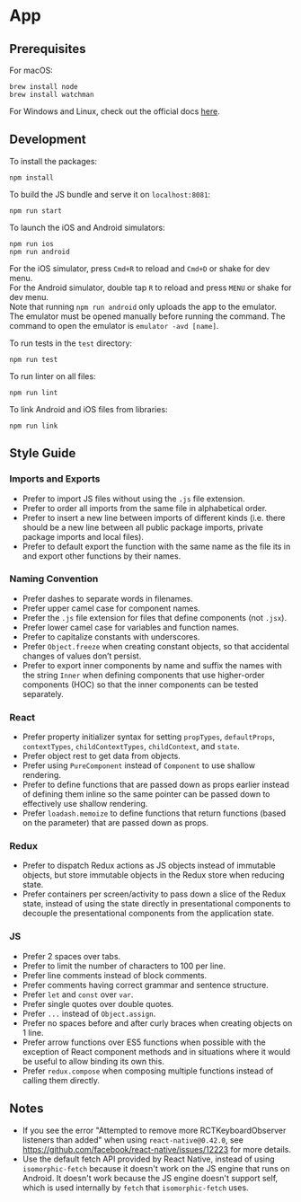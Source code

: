 # App

## Prerequisites
For macOS:
```
brew install node
brew install watchman
```

For Windows and Linux, check out the official docs [here](https://facebook.github.io/react-native/docs/getting-started.html#installing-dependencies).

## Development
To install the packages:
```
npm install
```

To build the JS bundle and serve it on `localhost:8081`:
```
npm run start
```

To launch the iOS and Android simulators:
```
npm run ios
npm run android
```
For the iOS simulator, press `Cmd+R` to reload and `Cmd+D` or shake for dev menu.  
For the Android simulator, double tap `R` to reload and press `MENU` or shake for dev menu.  
Note that running `npm run android` only uploads the app to the emulator. The emulator must be opened manually before running the command. The command to open the emulator is `emulator -avd [name]`.

To run tests in the `test` directory:
```
npm run test
```

To run linter on all files:
```
npm run lint
```

To link Android and iOS files from libraries:
```
npm run link
```

## Style Guide
### Imports and Exports
* Prefer to import JS files without using the `.js` file extension.
* Prefer to order all imports from the same file in alphabetical order.
* Prefer to insert a new line between imports of different kinds (i.e. there should be a new line between all public package imports, private package imports and local files).
* Prefer to default export the function with the same name as the file its in and export other functions by their names.

### Naming Convention
* Prefer dashes to separate words in filenames.
* Prefer upper camel case for component names.
* Prefer the `.js` file extension for files that define components (not `.jsx`).
* Prefer lower camel case for variables and function names.
* Prefer to capitalize constants with underscores.
* Prefer `Object.freeze` when creating constant objects, so that accidental changes of values don’t persist.
* Prefer to export inner components by name and suffix the names with the string `Inner` when defining components that use higher-order components (HOC) so that the inner components can be tested separately.

### React
* Prefer property initializer syntax for setting `propTypes`, `defaultProps`, `contextTypes`, `childContextTypes`, `childContext`, and `state`.
* Prefer object rest to get data from objects.
* Prefer using `PureComponent` instead of `Component` to use shallow rendering.
* Prefer to define functions that are passed down as props earlier instead of defining them inline so the same pointer can be passed down to effectively use shallow rendering.
* Prefer `loadash.memoize` to define functions that return functions (based on the parameter) that are passed down as props.

### Redux
* Prefer to dispatch Redux actions as JS objects instead of immutable objects, but store immutable objects in the Redux store when reducing state.
* Prefer containers per screen/activity to pass down a slice of the Redux state, instead of using the state directly in presentational components to decouple the presentational components from the application state.

### JS
* Prefer 2 spaces over tabs.
* Prefer to limit the number of characters to 100 per line.
* Prefer line comments instead of block comments.
* Prefer comments having correct grammar and sentence structure.
* Prefer `let` and `const` over `var`.
* Prefer single quotes over double quotes.
* Prefer `...` instead of `Object.assign`.
* Prefer no spaces before and after curly braces when creating objects on 1 line.
* Prefer arrow functions over ES5 functions when possible with the exception of React component methods and in situations where it would be useful to allow binding its own this.
* Prefer `redux.compose` when composing multiple functions instead of calling them directly.

## Notes
* If you see the error "Attempted to remove more RCTKeyboardObserver listeners than added" when using `react-native@0.42.0`, see https://github.com/facebook/react-native/issues/12223 for more details.
* Use the default fetch API provided by React Native, instead of using `isomorphic-fetch` because it doesn't work on the JS engine that runs on Android. It doesn't work because the JS engine doesn't support self, which is used internally by `fetch` that `isomorphic-fetch` uses.

